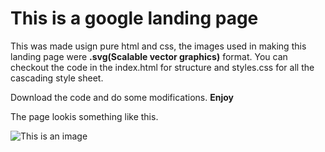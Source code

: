 # This is a google landing page
This was made usign pure html and css, the images used in making this landing page were **.svg(Scalable vector graphics)** format. 
You can checkout the code in the index.html for structure and styles.css for all the cascading style sheet.

Download the code and do some modifications.
**Enjoy**

The page lookis something like this.

![This is an image](https://twitter.com/SarfrazMohsin2/status/1568185888886378496?s=20&t=S6Zs1pBypYl8ZEFuD1dVZQ)
